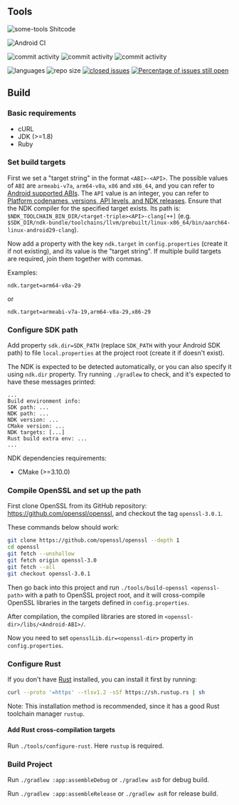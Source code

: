 Tools
----------------
![some-tools Shitcode](https://img.shields.io/static/v1?label=some-tools&message=Shitcode&color=7B5804)

![Android CI](https://github.com/bczhc/some-tools/workflows/Android%20CI/badge.svg)

![commit activity](https://img.shields.io/github/commit-activity/y/bczhc/some-tools?style=flat-square)
![commit activity](https://img.shields.io/github/commit-activity/m/bczhc/some-tools?style=flat-square)
![commit activity](https://img.shields.io/github/commit-activity/w/bczhc/some-tools?style=flat-square)

![languages](https://img.shields.io/github/languages/count/bczhc/some-tools?style=flat-square)
![repo size](https://img.shields.io/github/repo-size/bczhc/some-tools?style=flat-square)
[![closed issues](https://img.shields.io/github/issues-closed-raw/bczhc/some-tools?color=red&style=flat-square)](https://github.com/bczhc/some-tools/issues?q=is%3Aissue+is%3Aclosed)
[![Percentage of issues still open](http://isitmaintained.com/badge/open/bczhc/some-tools.svg)](https://github.com/bczhc/some-tools/issues?q=is%3Aissue+is%3Aopen)


## Build

### Basic requirements

- cURL
- JDK (>=1.8)
- Ruby

### Set build targets

First we set a "target string" in the format `<ABI>-<API>`. The possible values of `ABI` are `armeabi-v7a`, `arm64-v8a`, `x86` and `x86_64`, and you can refer to [Android supported ABIs](https://developer.android.com/ndk/guides/abis#sa). The `API` value is an integer, you can refer to [Platform codenames, versions, API levels, and NDK releases](https://source.android.com/setup/start/build-numbers#platform-code-names-versions-api-levels-and-ndk-releases). Ensure that the NDK compiler for the specified target exists. Its path is: `$NDK_TOOLCHAIN_BIN_DIR/<target-triple><API>-clang[++]` (e.g. `$SDK_DIR/ndk-bundle/toolchains/llvm/prebuilt/linux-x86_64/bin/aarch64-linux-android29-clang`).

Now add a property with the key `ndk.target` in `config.properties` (create it if not existing), and its value is the "target string". If multiple build targets are required, join them together with commas.

Examples:

```properties
ndk.target=arm64-v8a-29
```

or

```properties
ndk.target=armeabi-v7a-19,arm64-v8a-29,x86-29
```

### Configure SDK path

Add property `sdk.dir=SDK_PATH` (replace `SDK_PATH` with your Android SDK path) to file `local.properties` at the project root (create it if doesn't exist).

The NDK is expected to be detected automatically, or you can also specify it using `ndk.dir` property. Try running `./gradlew` to check, and it's expected to have these messages printed:

```
...
Build environment info:
SDK path: ...
NDK path: ...
NDK version: ...
CMake version: ...
NDK targets: [...]
Rust build extra env: ...
...
```

NDK dependencies requirements:

- CMake (>=3.10.0)

### Compile OpenSSL and set up the path

First clone OpenSSL from its GitHub repository: https://github.com/openssl/openssl, and checkout the tag `openssl-3.0.1`.

These commands below should work:

```bash
git clone https://github.com/openssl/openssl --depth 1
cd openssl
git fetch --unshallow
git fetch origin openssl-3.0
git fetch --all
git checkout openssl-3.0.1
```

Then go back into this project and run `./tools/build-openssl <openssl-path>`  with a path to OpenSSL project root, and it will cross-compile OpenSSL libraries in the targets defined in `config.properties`.

After compilation, the compiled libraries are stored in `<openssl-dir>/libs/<Android-ABI>/`.

Now you need to set `opensslLib.dir=<openssl-dir>` property in `config.properties`.

### Configure Rust

If you don't have [Rust](https://www.rust-lang.org/learn/get-started) installed, you can install it first by running:

```bash
curl --proto '=https' --tlsv1.2 -sSf https://sh.rustup.rs | sh
```

Note: This installation method is recommended, since it has a good Rust toolchain manager `rustup`.

#### Add Rust cross-compilation targets

Run `./tools/configure-rust`. Here `rustup` is required.

### Build Project

Run `./gradlew :app:assembleDebug` or `./gradlew asD` for debug build.

Run `./gradlew :app:assembleRelease` or `./gradlew asR` for release build.
